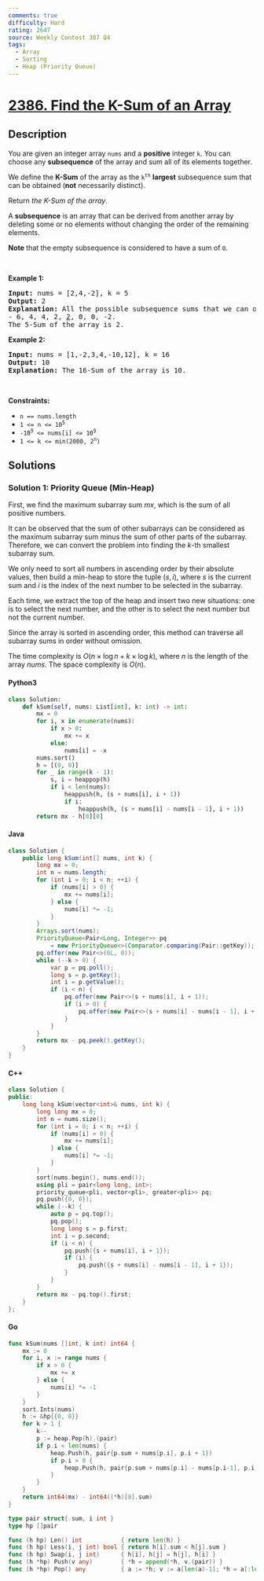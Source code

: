 ```yaml
---
comments: true
difficulty: Hard
rating: 2647
source: Weekly Contest 307 Q4
tags:
  - Array
  - Sorting
  - Heap (Priority Queue)
---
```


<!-- problem:start -->

# [2386. Find the K-Sum of an Array](https://leetcode.com/problems/find-the-k-sum-of-an-array)

## Description

<!-- description:start -->

<p>You are given an integer array <code>nums</code> and a <strong>positive</strong> integer <code>k</code>. You can choose any <strong>subsequence</strong> of the array and sum all of its elements together.</p>

<p>We define the <strong>K-Sum</strong> of the array as the <code>k<sup>th</sup></code> <strong>largest</strong> subsequence sum that can be obtained (<strong>not</strong> necessarily distinct).</p>

<p>Return <em>the K-Sum of the array</em>.</p>

<p>A <strong>subsequence</strong> is an array that can be derived from another array by deleting some or no elements without changing the order of the remaining elements.</p>

<p><strong>Note</strong> that the empty subsequence is considered to have a sum of <code>0</code>.</p>

<p>&nbsp;</p>
<p><strong class="example">Example 1:</strong></p>

<pre>
<strong>Input:</strong> nums = [2,4,-2], k = 5
<strong>Output:</strong> 2
<strong>Explanation:</strong> All the possible subsequence sums that we can obtain are the following sorted in decreasing order:
- 6, 4, 4, 2, <u>2</u>, 0, 0, -2.
The 5-Sum of the array is 2.
</pre>

<p><strong class="example">Example 2:</strong></p>

<pre>
<strong>Input:</strong> nums = [1,-2,3,4,-10,12], k = 16
<strong>Output:</strong> 10
<strong>Explanation:</strong> The 16-Sum of the array is 10.
</pre>

<p>&nbsp;</p>
<p><strong>Constraints:</strong></p>

<ul>
	<li><code>n == nums.length</code></li>
	<li><code>1 &lt;= n &lt;= 10<sup>5</sup></code></li>
	<li><code>-10<sup>9</sup> &lt;= nums[i] &lt;= 10<sup>9</sup></code></li>
	<li><code>1 &lt;= k &lt;= min(2000, 2<sup>n</sup>)</code></li>
</ul>

<!-- description:end -->

## Solutions

<!-- solution:start -->

### Solution 1: Priority Queue (Min-Heap)

First, we find the maximum subarray sum $mx$, which is the sum of all positive numbers.

It can be observed that the sum of other subarrays can be considered as the maximum subarray sum minus the sum of other parts of the subarray. Therefore, we can convert the problem into finding the $k$-th smallest subarray sum.

We only need to sort all numbers in ascending order by their absolute values, then build a min-heap to store the tuple $(s, i)$, where $s$ is the current sum and $i$ is the index of the next number to be selected in the subarray.

Each time, we extract the top of the heap and insert two new situations: one is to select the next number, and the other is to select the next number but not the current number.

Since the array is sorted in ascending order, this method can traverse all subarray sums in order without omission.

The time complexity is $O(n \times \log n + k \times \log k)$, where $n$ is the length of the array $\textit{nums}$. The space complexity is $O(n)$.

<!-- tabs:start -->

#### Python3

```python
class Solution:
    def kSum(self, nums: List[int], k: int) -> int:
        mx = 0
        for i, x in enumerate(nums):
            if x > 0:
                mx += x
            else:
                nums[i] = -x
        nums.sort()
        h = [(0, 0)]
        for _ in range(k - 1):
            s, i = heappop(h)
            if i < len(nums):
                heappush(h, (s + nums[i], i + 1))
                if i:
                    heappush(h, (s + nums[i] - nums[i - 1], i + 1))
        return mx - h[0][0]
```

#### Java

```java
class Solution {
    public long kSum(int[] nums, int k) {
        long mx = 0;
        int n = nums.length;
        for (int i = 0; i < n; ++i) {
            if (nums[i] > 0) {
                mx += nums[i];
            } else {
                nums[i] *= -1;
            }
        }
        Arrays.sort(nums);
        PriorityQueue<Pair<Long, Integer>> pq
            = new PriorityQueue<>(Comparator.comparing(Pair::getKey));
        pq.offer(new Pair<>(0L, 0));
        while (--k > 0) {
            var p = pq.poll();
            long s = p.getKey();
            int i = p.getValue();
            if (i < n) {
                pq.offer(new Pair<>(s + nums[i], i + 1));
                if (i > 0) {
                    pq.offer(new Pair<>(s + nums[i] - nums[i - 1], i + 1));
                }
            }
        }
        return mx - pq.peek().getKey();
    }
}
```

#### C++

```cpp
class Solution {
public:
    long long kSum(vector<int>& nums, int k) {
        long long mx = 0;
        int n = nums.size();
        for (int i = 0; i < n; ++i) {
            if (nums[i] > 0) {
                mx += nums[i];
            } else {
                nums[i] *= -1;
            }
        }
        sort(nums.begin(), nums.end());
        using pli = pair<long long, int>;
        priority_queue<pli, vector<pli>, greater<pli>> pq;
        pq.push({0, 0});
        while (--k) {
            auto p = pq.top();
            pq.pop();
            long long s = p.first;
            int i = p.second;
            if (i < n) {
                pq.push({s + nums[i], i + 1});
                if (i) {
                    pq.push({s + nums[i] - nums[i - 1], i + 1});
                }
            }
        }
        return mx - pq.top().first;
    }
};
```

#### Go

```go
func kSum(nums []int, k int) int64 {
	mx := 0
	for i, x := range nums {
		if x > 0 {
			mx += x
		} else {
			nums[i] *= -1
		}
	}
	sort.Ints(nums)
	h := &hp{{0, 0}}
	for k > 1 {
		k--
		p := heap.Pop(h).(pair)
		if p.i < len(nums) {
			heap.Push(h, pair{p.sum + nums[p.i], p.i + 1})
			if p.i > 0 {
				heap.Push(h, pair{p.sum + nums[p.i] - nums[p.i-1], p.i + 1})
			}
		}
	}
	return int64(mx) - int64((*h)[0].sum)
}

type pair struct{ sum, i int }
type hp []pair

func (h hp) Len() int           { return len(h) }
func (h hp) Less(i, j int) bool { return h[i].sum < h[j].sum }
func (h hp) Swap(i, j int)      { h[i], h[j] = h[j], h[i] }
func (h *hp) Push(v any)        { *h = append(*h, v.(pair)) }
func (h *hp) Pop() any          { a := *h; v := a[len(a)-1]; *h = a[:len(a)-1]; return v }
```

<!-- tabs:end -->

<!-- solution:end -->

<!-- problem:end -->
